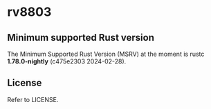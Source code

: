 # rv8803

## Minimum supported Rust version

The Minimum Supported Rust Version (MSRV) at the moment is rustc **1.78.0-nightly** (c475e2303 2024-02-28).

## License

Refer to LICENSE.